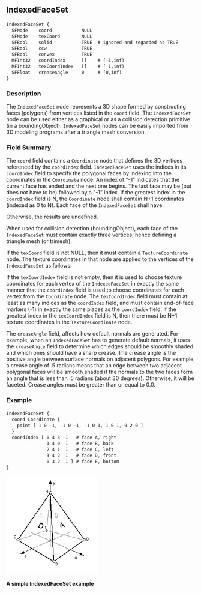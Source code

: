 ## IndexedFaceSet


```
IndexedFaceSet {
  SFNode    coord           NULL
  SFNode    texCoord        NULL
  SFBool    solid           TRUE  # ignored and regarded as TRUE
  SFBool    ccw             TRUE
  SFBool    convex          TRUE
  MFInt32   coordIndex      []    # [-1,inf)
  MFInt32   texCoordIndex   []    # [-1,inf)
  SFFloat   creaseAngle     0     # [0,inf)
}
```

### Description

The `IndexedFaceSet` node represents a 3D shape formed by constructing faces
(polygons) from vertices listed in the `coord` field. The `IndexedFaceSet` node
can be used either as a graphical or as a collision detection primitive (in a
boundingObject). `IndexedFaceSet` nodes can be easily imported from 3D modeling
programs after a triangle mesh conversion.

### Field Summary

The `coord` field contains a `Coordinate` node that defines the 3D vertices
referenced by the `coordIndex` field. `IndexedFaceSet` uses the indices in its
`coordIndex` field to specify the polygonal faces by indexing into the
coordinates in the `Coordinate` node. An index of "-1" indicates that the
current face has ended and the next one begins. The last face may be (but does
not have to be) followed by a "-1" index. If the greatest index in the
`coordIndex` field is N, the `Coordinate` node shall contain N+1 coordinates
(indexed as 0 to N). Each face of the `IndexedFaceSet` shall have:

Otherwise, the results are undefined.

When used for collision detection (boundingObject), each face of the
`IndexedFaceSet` must contain exactly three vertices, hence defining a triangle
mesh (or trimesh).

If the `texCoord` field is not NULL, then it must contain a `TextureCoordinate`
node. The texture coordinates in that node are applied to the vertices of the
`IndexedFaceSet` as follows:

If the `texCoordIndex` field is not empty, then it is used to choose texture
coordinates for each vertex of the `IndexedFaceSet` in exactly the same manner
that the `coordIndex` field is used to choose coordinates for each vertex from
the `Coordinate` node. The `texCoordIndex` field must contain at least as many
indices as the `coordIndex` field, and must contain end-of-face markers (-1) in
exactly the same places as the `coordIndex` field. If the greatest index in the
`texCoordIndex` field is N, then there must be N+1 texture coordinates in the
`TextureCoordinate` node.

The `creaseAngle` field, affects how default normals are generated. For example,
when an `IndexedFaceSet` has to generate default normals, it uses the
`creaseAngle` field to determine which edges should be smoothly shaded and which
ones should have a sharp crease. The crease angle is the positive angle between
surface normals on adjacent polygons. For example, a crease angle of .5 radians
means that an edge between two adjacent polygonal faces will be smooth shaded if
the normals to the two faces form an angle that is less than .5 radians (about
30 degrees). Otherwise, it will be faceted. Crease angles must be greater than
or equal to 0.0.

### Example


```
IndexedFaceSet {
  coord Coordinate {
    point [ 1 0 -1, -1 0 -1, -1 0 1, 1 0 1, 0 2 0 ]
  }
  coordIndex [ 0 4 3 -1   # face A, right
               1 4 0 -1   # face B, back
               2 4 1 -1   # face C, left
               3 4 2 -1   # face D, front
               0 3 2  1 ] # face E, bottom
}
```

![A simple IndexedFaceSet example](png/indexed_face_set.png)

**A simple IndexedFaceSet example**

